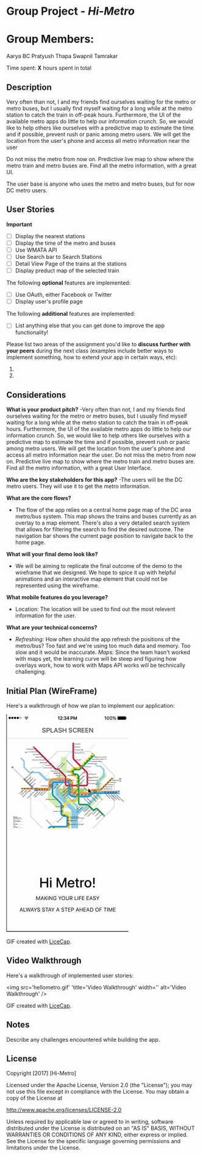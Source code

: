 # Group Project - *Hi-Metro*

# Group Members:
  Aarya BC
  Pratyush Thapa
  Swapnil Tamrakar

Time spent: **X** hours spent in total

## Description

Very often than not, I and my friends find ourselves waiting for the metro or metro buses, but I usually find myself waiting for a long while at the metro station to catch the train in off-peak hours. Furthermore, the UI of the available metro apps do little to help our information crunch. So, we would like to help others like ourselves with a predictive map to estimate the time and if possible, prevent rush or panic among metro users. We will get the location from the user's phone and access all metro information near the user

Do not miss the metro from now on. Predictive live map to show where the metro train and metro buses are. Find all the metro information, with a great UI.

The user base is anyone who uses the metro and metro buses, but for now DC metro users.

## User Stories

**Important**
- [ ] Display the nearest stations
- [ ] Display the time of the metro and buses
- [ ] Use WMATA API
- [ ] Use Search bar to Search Stations
- [ ] Detail View Page of the trains at the stations
- [ ] Display preduct map of the selected train

The following **optional** features are implemented:

- [ ] Use OAuth, either Facebook or Twitter
- [ ] Display user's profile page

The following **additional** features are implemented:

- [ ] List anything else that you can get done to improve the app functionality!

Please list two areas of the assignment you'd like to **discuss further with your peers** during the next class (examples include better ways to implement something, how to extend your app in certain ways, etc):

1. 
2. 

## Considerations
**What is your product pitch?**
-Very often than not, I and my friends find ourselves waiting for the metro or metro buses, but I usually find myself waiting for a long while at the metro station to catch the train in off-peak hours. Furthermore, the UI of the available metro apps do little to help our information crunch. So, we would like to help others like ourselves with a predictive map to estimate the time and if possible, prevent rush or panic among metro users. We will get the location from the user's phone and access all metro information near the user. Do not miss the metro from now on. Predictive live map to show where the metro train and metro buses are. Find all the metro information, with a great User Interface.

**Who are the key stakeholders for this app?**
-The users will be the DC metro users. They will use it to get the metro information.

**What are the core flows?**
- The flow of the app relies on a central home page map of the DC area metro/bus system. This map shows the trains and buses currently as an overlay to a map element. There's also a very detailed search system that allows for filtering the search to find the desired outcome. The navigation bar shows the current page position to navigate back to the home page.

**What will your final demo look like?**
- We will be aiming to replicate the final outcome of the demo to the wireframe that we designed. We hope to spice it up with helpful animations and an interactive map element that could not be represented using the wireframe.

**What mobile features do you leverage?**
- Location: The location will be used to find out the most relevent information for the user.

**What are your technical concerns?**
- *Refreshing:* How often should the app refresh the positions of the metro/bus? Too fast and we're using too much data and   memory. Too slow and it would be inaccurate.
  *Maps:* Since the team hasn't worked with maps yet, the learning curve will be steep and figuring how overlays work, how     to work with Maps API works will be technically challenging.

## Initial Plan (WireFrame)

Here's a walkthrough of how we plan to implement our application:

<img src='hi_metro_wireframe.gif' title='Video Walkthrough' width='' alt='Video Walkthrough' />

GIF created with [LiceCap](http://www.cockos.com/licecap/).


## Video Walkthrough 

Here's a walkthrough of implemented user stories:

<img src='hellometro.gif' 'title='Video Walkthrough' width='' alt='Video Walkthrough' />

GIF created with [LiceCap](http://www.cockos.com/licecap/).

## Notes

Describe any challenges encountered while building the app.

## License

Copyright [2017] [Hi-Metro]

Licensed under the Apache License, Version 2.0 (the "License");
you may not use this file except in compliance with the License.
You may obtain a copy of the License at

http://www.apache.org/licenses/LICENSE-2.0

Unless required by applicable law or agreed to in writing, software
distributed under the License is distributed on an "AS IS" BASIS,
WITHOUT WARRANTIES OR CONDITIONS OF ANY KIND, either express or implied.
See the License for the specific language governing permissions and
limitations under the License.



